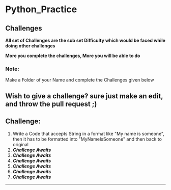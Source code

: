 # Python_Practice

## Challenges

**All set of Challenges are the sub set Difficulty which would be faced while doing other challenges**

**More you complete the challenges, More you will be able to do**

### Note:
Make a Folder of your Name and complete the Challenges given below

Wish to give a challenge? sure just make an edit, and throw the pull request ;)
---------------------------------------------------------------------------------------------------------------------------------------

## Challenge:
1.	Write a Code that accepts String in a format like "My name is someone", then it has to be formatted into "MyNameIsSomeone" and then back to original
2.	***Challenge Awaits***
3.	***Challenge Awaits***
4.	***Challenge Awaits***
5.	***Challenge Awaits***
6.	***Challenge Awaits***
7.	***Challenge Awaits***
---------------------------------------------------------------------------------------------------------------------------------------
